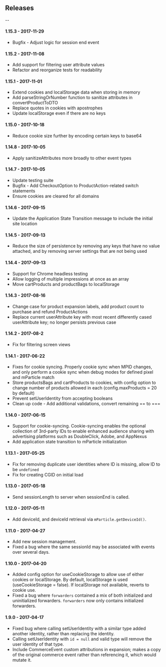 ## Releases
--

#### 1.15.3 - 2017-11-29
*  Bugfix - Adjust logic for session end event

#### 1.15.2 - 2017-11-08
*  Add support for filtering user attribute values
*  Refactor and reorganize tests for readability

#### 1.15.1 - 2017-11-01
*  Extend cookies and localStorage data when storing in memory
*  Add parseStringOrNumber function to sanitize attributes in convertProductToDTO
*  Replace quotes in cookies with apostrophes
*  Update localStorage even if there are no keys

#### 1.15.0 - 2017-10-18
*  Reduce cookie size further by encoding certain keys to base64

#### 1.14.8 - 2017-10-05
*  Apply sanitizeAttributes more broadly to other event types

#### 1.14.7 - 2017-10-05
*  Update testing suite
*  Bugfix - Add CheckoutOption to ProductAction-related switch statements
*  Ensure cookies are cleared for all domains

#### 1.14.6 - 2017-09-15
*  Update the Application State Transition message to include the initial site location

#### 1.14.5 - 2017-09-13
*  Reduce the size of persistence by removing any keys that have no value attached, and by removing server settings that are not being used

#### 1.14.4 - 2017-09-13
*  Support for Chrome headless testing
*  Allow logging of multiple impressions at once as an array
*  Move cartProducts and productBags to localStorage

#### 1.14.3 - 2017-08-16
*  Change case for product expansion labels, add product count to purchase and refund ProductActions
*  Replace current userAttribute key with most recent differently cased userAttribute key; no longer persists previous case

#### 1.14.2 - 2017-08-2
*  Fix for filtering screen views

#### 1.14.1 - 2017-06-22
*  Fixes for cookie syncing. Properly cookie sync when MPID changes, and only perform a cookie sync when debug modes for defined pixel and mParticle match
*  Store productsBags and cartProducts to cookies, with config option to change number of products allowed in each (config.maxProducts = 20 by default)
*  Prevent setUserIdentity from accepting booleans
*  Clean up code - Add additional validations, convert remaining == to ===

#### 1.14.0 - 2017-06-15
*  Support for cookie-syncing. Cookie-syncing enables the optional collection of 3rd-party IDs to enable enhanced audience sharing with advertising platforms such as DoubleClick, Adobe, and AppNexus
*  Add application state transition to mParticle initialization

#### 1.13.1 - 2017-05-25
*  Fix for removing duplicate user identities where ID is missing, allow ID to be `undefined`
*  Fix for creating CGID on initial load

#### 1.13.0 - 2017-05-18
*  Send sessionLength to server when sessionEnd is called.

#### 1.12.0 - 2017-05-11
*  Add deviceId, and deviceId retrieval via `mParticle.getDeviceId()`.

#### 1.11.0 - 2017-04-27
*  Add new session management.
*  Fixed a bug where the same sessionId may be associated with events over several days.

#### 1.10.0 - 2017-04-20
*  Added config option for useCookieStorage to allow use of either cookies or localStorage. By default, localStorage is used (useCookieStorage = false). If localStorage not available, reverts to cookie use.
*  Fixed a bug where `forwarders` contained a mix of both initialized and uninitialized forwarders. `forwarders` now only contains initialized forwarders.

#### 1.9.0 - 2017-04-17
*  Fixed bug where calling setUserIdentity with a similar type added another identity, rather than replacing the identity.
*  Calling setUserIdentity with `id = null` and valid type will remove the user identity of that type.
*  Include CommerceEvent custom attributions in expansion; makes a copy of the original commerce event rather than referencing it, which would mutate it.
